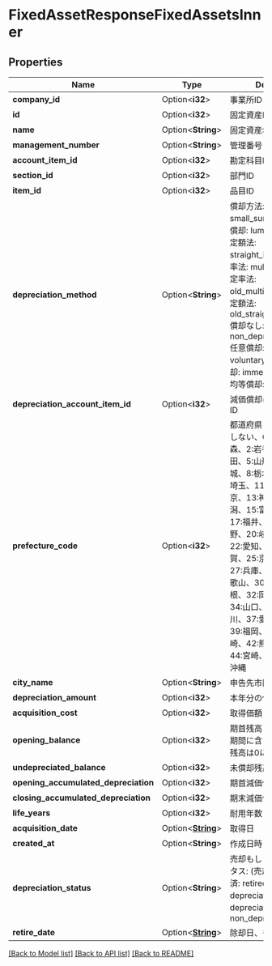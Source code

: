 # FixedAssetResponseFixedAssetsInner

## Properties

Name | Type | Description | Notes
------------ | ------------- | ------------- | -------------
**company_id** | Option<**i32**> | 事業所ID | [optional]
**id** | Option<**i32**> | 固定資産ID | [optional]
**name** | Option<**String**> | 固定資産名 | [optional]
**management_number** | Option<**String**> | 管理番号 | [optional]
**account_item_id** | Option<**i32**> | 勘定科目ID | [optional]
**section_id** | Option<**i32**> | 部門ID | [optional]
**item_id** | Option<**i32**> | 品目ID | [optional]
**depreciation_method** | Option<**String**> | 償却方法:(少額償却: small_sum_method, 一括償却: lump_sum_method, 定額法: straight_line_method, 定率法: multiple_method, 旧定率法: old_multiple_method, 旧定額法: old_straight_line_method, 償却なし: non_depreciate_method, 任意償却: voluntary_method, 即時償却: immediate_method, 均等償却: equal_method) | [optional]
**depreciation_account_item_id** | Option<**i32**> | 減価償却に使う勘定科目ID | [optional]
**prefecture_code** | Option<**i32**> | 都道府県コード（-1: 設定しない、0:北海道、1:青森、2:岩手、3:宮城、4:秋田、5:山形、6:福島、7:茨城、8:栃木、9:群馬、10:埼玉、11:千葉、12:東京、13:神奈川、14:新潟、15:富山、16:石川、17:福井、18:山梨、19:長野、20:岐阜、21:静岡、22:愛知、23:三重、24:滋賀、25:京都、26:大阪、27:兵庫、28:奈良、29:和歌山、30:鳥取、31:島根、32:岡山、33:広島、34:山口、35:徳島、36:香川、37:愛媛、38:高知、39:福岡、40:佐賀、41:長崎、42:熊本、43:大分、44:宮崎、45:鹿児島、46:沖縄 | [optional]
**city_name** | Option<**String**> | 申告先市区町村 | [optional]
**depreciation_amount** | Option<**i32**> | 本年分の償却費合計 | [optional]
**acquisition_cost** | Option<**i32**> | 取得価額 | [optional]
**opening_balance** | Option<**i32**> | 期首残高（取得日が会計期間に含まれるとき期首残高は0になります。） | [optional]
**undepreciated_balance** | Option<**i32**> | 未償却残高 | [optional]
**opening_accumulated_depreciation** | Option<**i32**> | 期首減価償却累計額 | [optional]
**closing_accumulated_depreciation** | Option<**i32**> | 期末減価償却累計額 | [optional]
**life_years** | Option<**i32**> | 耐用年数 | [optional]
**acquisition_date** | Option<[**String**](string.md)> | 取得日 | [optional]
**created_at** | Option<**String**> | 作成日時（ISO8601形式） | [optional]
**depreciation_status** | Option<**String**> | 売却もしくは除却ステータス: (売却済: sold, 除却済: retired, 償却済: depreciated, 償却中: depreciation, 償却なし: non_depreciation) | [optional]
**retire_date** | Option<[**String**](string.md)> | 除却日、もしくは売却日 | [optional]

[[Back to Model list]](../README.md#documentation-for-models) [[Back to API list]](../README.md#documentation-for-api-endpoints) [[Back to README]](../README.md)


